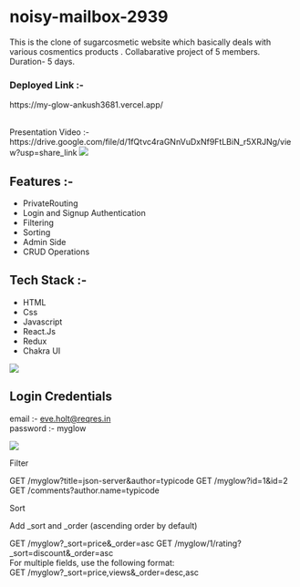 # noisy-mailbox-2939


This is the clone of sugarcosmetic website which basically deals with various cosmentics products .
Collabarative project of 5 members.
Duration- 5 days.

<p  display="flex"> <h3>Deployed Link :- </h3> <p >https://my-glow-ankush3681.vercel.app/ </p> </p> 
<br/>
Presentation Video :- https://drive.google.com/file/d/1fQtvc4raGNnVuDxNf9FtLBiN_r5XRJNg/view?usp=share_link


<Img src="https://my-glow-ankush3681.vercel.app/static/media/logo3my.6318ea5f18dd4fcbda03.jpg" />

<h2>Features :- </h2>
<ul>
 <li> PrivateRouting</li>
 <li>Login and Signup Authentication</li>
 <li> Filtering</li>
 <li> Sorting</li>
 <li>Admin Side</li>
 <li>CRUD Operations</li>
  </ul>
  

<h2>Tech Stack :- </h2>
<ul>
 
 <li> HTML</li>
 <li> Css</li>
 <li> Javascript</li>
 <li> React.Js</li>
 <li> Redux</li>
 <li> Chakra UI</li>
 </ul>

<Img src="[https://in.sugarcosmetics.com/_next/image?url=https%3A%2F%2Fd32baadbbpueqt.cloudfront.net%2FHomepage%2F92bece5a-10f7-492b-8968-ca0e104cfd63.gif&w=1920&q=75](https://in.sugarcosmetics.com/_next/image?url=https%3A%2F%2Fd32baadbbpueqt.cloudfront.net%2FHomepage%2F562fe539-20b1-4239-903e-9a27747b8bf0.gif&w=1920&q=75)" />



<h2>Login Credentials</h2>

email :- eve.holt@reqres.in
<br/>
password :- myglow

<Img src="https://in.sugarcosmetics.com/_next/image?url=https://d32baadbbpueqt.cloudfront.net/Homepage/0533d215-072d-46a6-a126-656aa10580fb.jpg&w=1920&q=75" />


Filter

GET /myglow?title=json-server&author=typicode
GET /myglow?id=1&id=2
GET /comments?author.name=typicode


<P text-decoration="underline">Sort</>

Add _sort and _order (ascending order by default)

GET /myglow?_sort=price&_order=asc
GET /myglow/1/rating?_sort=discount&_order=asc
<br/>
For multiple fields, use the following format:
<br/>
GET /myglow?_sort=price,views&_order=desc,asc

